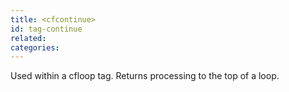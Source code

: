 ```yaml
---
title: <cfcontinue>
id: tag-continue
related:
categories:
---
```


Used within a cfloop tag. Returns processing to the top of a loop.
